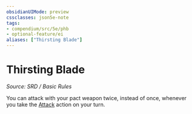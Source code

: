 ```yaml
---
obsidianUIMode: preview
cssclasses: json5e-note
tags:
- compendium/src/5e/phb
- optional-feature/ei
aliases: ["Thirsting Blade"]
---
```

# Thirsting Blade
*Source: SRD / Basic Rules* 

You can attack with your pact weapon twice, instead of once, whenever you take the [Attack](rules/actions.md#Attack) action on your turn.